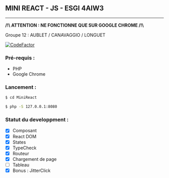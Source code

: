 ## <b> MINI REACT - JS - ESGI 4AIW3 </b>

---

<b> /!\ ATTENTION : NE FONCTIONNE QUE SUR GOOGLE CHROME /!\ </b>

Groupe 12 : AUBLET / CANAVAGGIO / LONGUET

[![CodeFactor](https://www.codefactor.io/repository/github/max-abl/minireact/badge)](https://www.codefactor.io/repository/github/max-abl/minireact)

### Pré-requis :

- PHP
- Google Chrome

### Lancement :

```bash
$ cd MiniReact

$ php -S 127.0.0.1:8080
```

### Statut du developpment :

- [x] Composant
- [x] React DOM
- [x] States
- [x] TypeCheck
- [x] Routeur
- [x] Chargement de page
- [ ] Tableau
- [x] Bonus : JitterClick
